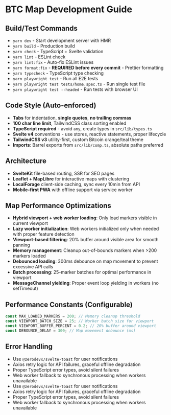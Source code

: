 # BTC Map Development Guide

## Build/Test Commands

- `yarn dev` - Start development server with HMR
- `yarn build` - Production build
- `yarn check` - TypeScript + Svelte validation
- `yarn lint` - ESLint check
- `yarn lint:fix` - Auto-fix ESLint issues
- `yarn format:fix` - **REQUIRED before every commit** - Prettier formatting
- `yarn typecheck` - TypeScript type checking
- `yarn playwright test` - Run all E2E tests
- `yarn playwright test tests/home.spec.ts` - Run single test file
- `yarn playwright test --headed` - Run tests with browser UI

## Code Style (Auto-enforced)

- **Tabs** for indentation, **single quotes**, **no trailing commas**
- **100 char line limit**, TailwindCSS class sorting enabled
- **TypeScript required** - avoid `any`, create types in `src/lib/types.ts`
- **Svelte v4** conventions - use stores, reactive statements, proper lifecycle
- **TailwindCSS v3** utility-first, custom Bitcoin orange/teal theme
- **Imports**: Barrel exports from `src/lib/comp.ts`, absolute paths preferred

## Architecture

- **SvelteKit** file-based routing, SSR for SEO pages
- **Leaflet + MapLibre** for interactive maps with clustering
- **LocalForage** client-side caching, sync every 10min from API
- **Mobile-first PWA** with offline support via service worker

## Map Performance Optimizations

- **Hybrid viewport + web worker loading**: Only load markers visible in current viewport
- **Lazy worker initialization**: Web workers initialized only when needed with proper feature detection
- **Viewport-based filtering**: 20% buffer around visible area for smooth panning
- **Memory management**: Cleanup out-of-bounds markers when >200 markers loaded
- **Debounced loading**: 300ms debounce on map movement to prevent excessive API calls
- **Batch processing**: 25-marker batches for optimal performance in viewport
- **MessageChannel yielding**: Proper event loop yielding in workers (no setTimeout)

## Performance Constants (Configurable)

```javascript
const MAX_LOADED_MARKERS = 200; // Memory cleanup threshold
const VIEWPORT_BATCH_SIZE = 25; // Worker batch size for viewport
const VIEWPORT_BUFFER_PERCENT = 0.2; // 20% buffer around viewport
const DEBOUNCE_DELAY = 300; // Map movement debounce (ms)
```

## Error Handling

- Use `@zerodevx/svelte-toast` for user notifications
- Axios retry logic for API failures, graceful offline degradation
- Proper TypeScript error types, avoid silent failures
- Web worker fallback to synchronous processing when workers unavailable
- Use `@zerodevx/svelte-toast` for user notifications
- Axios retry logic for API failures, graceful offline degradation
- Proper TypeScript error types, avoid silent failures
- Web worker fallback to synchronous processing when workers unavailable
